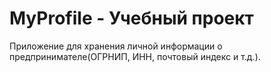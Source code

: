 # MyProfile - Учебный проект
Приложение для хранения личной информации о предпринимателе(ОГРНИП, ИНН, почтовый индекс и т.д.).

